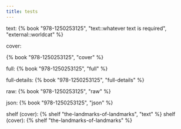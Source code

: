 ```yaml
---
title: tests
---
```


text:
{% book "978-1250253125", "text::whatever text is required", "external::worldcat"  %}

cover:

{% book "978-1250253125", "cover"  %}

full:
{% book "978-1250253125", "full"  %}

full-details:
{% book "978-1250253125", "full-details"  %}

raw:
{% book "978-1250253125", "raw"  %}

json:
{% book "978-1250253125", "json"  %}



shelf (cover):
{% shelf "the-landmarks-of-landmarks", "text" %}
shelf (cover):
{% shelf "the-landmarks-of-landmarks" %}
